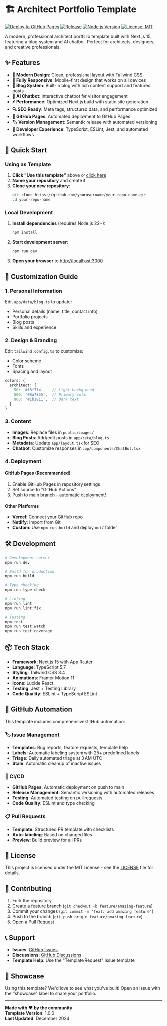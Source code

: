 # 🏗️ Architect Portfolio Template

[![Deploy to GitHub Pages](https://github.com/tbowman01/architect-resume/actions/workflows/github-pages.yml/badge.svg)](https://github.com/tbowman01/architect-resume/actions/workflows/github-pages.yml)
[![Release](https://github.com/tbowman01/architect-resume/actions/workflows/release.yml/badge.svg)](https://github.com/tbowman01/architect-resume/actions/workflows/release.yml)
[![Node.js Version](https://img.shields.io/badge/node-22.x-green.svg)](https://nodejs.org/)
[![License: MIT](https://img.shields.io/badge/License-MIT-yellow.svg)](https://opensource.org/licenses/MIT)

A modern, professional architect portfolio template built with Next.js 15, featuring a blog system and AI chatbot. Perfect for architects, designers, and creative professionals.

## ✨ Features

- **🎨 Modern Design**: Clean, professional layout with Tailwind CSS
- **📱 Fully Responsive**: Mobile-first design that works on all devices
- **📝 Blog System**: Built-in blog with rich content support and featured posts
- **🤖 AI Chatbot**: Interactive chatbot for visitor engagement
- **⚡ Performance**: Optimized Next.js build with static site generation
- **🔍 SEO Ready**: Meta tags, structured data, and performance optimized
- **🚀 GitHub Pages**: Automated deployment to GitHub Pages
- **🏷️ Version Management**: Semantic release with automated versioning
- **🔧 Developer Experience**: TypeScript, ESLint, Jest, and automated workflows

## 🚀 Quick Start

### Using as Template

1. **Click "Use this template"** above or [click here](https://github.com/tbowman01/architect-resume/generate)
2. **Name your repository** and create it
3. **Clone your new repository**:
   ```bash
   git clone https://github.com/yourusername/your-repo-name.git
   cd your-repo-name
   ```

### Local Development

1. **Install dependencies** (requires Node.js 22+):
   ```bash
   npm install
   ```

2. **Start development server**:
   ```bash
   npm run dev
   ```

3. **Open your browser** to [http://localhost:3000](http://localhost:3000)

## 📁 Customization Guide

### 1. Personal Information

Edit `app/data/blog.ts` to update:
- Personal details (name, title, contact info)
- Portfolio projects
- Blog posts
- Skills and experience

### 2. Design & Branding

Edit `tailwind.config.ts` to customize:
- Color scheme
- Fonts
- Spacing and layout

```typescript
colors: {
  architect: {
    50: '#f8f7f4',   // Light background
    500: '#8a7855',  // Primary color
    900: '#1b1811',  // Dark text
  }
}
```

### 3. Content

- **Images**: Replace files in `public/images/`
- **Blog Posts**: Add/edit posts in `app/data/blog.ts`
- **Metadata**: Update `app/layout.tsx` for SEO
- **Chatbot**: Customize responses in `app/components/ChatBot.tsx`

### 4. Deployment

#### GitHub Pages (Recommended)
1. Enable GitHub Pages in repository settings
2. Set source to "GitHub Actions"
3. Push to main branch - automatic deployment!

#### Other Platforms
- **Vercel**: Connect your GitHub repo
- **Netlify**: Import from Git
- **Custom**: Use `npm run build` and deploy `out/` folder

## 🛠️ Development

```bash
# Development server
npm run dev

# Build for production
npm run build

# Type checking
npm run type-check

# Linting
npm run lint
npm run lint:fix

# Testing
npm test
npm run test:watch
npm run test:coverage
```

## 📦 Tech Stack

- **Framework**: Next.js 15 with App Router
- **Language**: TypeScript 5.7
- **Styling**: Tailwind CSS 3.4
- **Animations**: Framer Motion 11
- **Icons**: Lucide React
- **Testing**: Jest + Testing Library
- **Code Quality**: ESLint + TypeScript ESLint

## 🤖 GitHub Automation

This template includes comprehensive GitHub automation:

### 🏷️ Issue Management
- **Templates**: Bug reports, feature requests, template help
- **Labels**: Automatic labeling system with 25+ predefined labels
- **Triage**: Daily automated triage at 3 AM UTC
- **Stale**: Automatic cleanup of inactive issues

### 🚀 CI/CD
- **GitHub Pages**: Automatic deployment on push to main
- **Release Management**: Semantic versioning with automated releases
- **Testing**: Automated testing on pull requests
- **Code Quality**: ESLint and type checking

### 📋 Pull Requests
- **Template**: Structured PR template with checklists
- **Auto-labeling**: Based on changed files
- **Preview**: Build preview for all PRs

## 📄 License

This project is licensed under the MIT License - see the [LICENSE](LICENSE) file for details.

## 🤝 Contributing

1. Fork the repository
2. Create a feature branch (`git checkout -b feature/amazing-feature`)
3. Commit your changes (`git commit -m 'feat: add amazing feature'`)
4. Push to the branch (`git push origin feature/amazing-feature`)
5. Open a Pull Request

## 📞 Support

- **Issues**: [GitHub Issues](https://github.com/tbowman01/architect-resume/issues)
- **Discussions**: [GitHub Discussions](https://github.com/tbowman01/architect-resume/discussions)
- **Template Help**: Use the "Template Request" issue template

## 🌟 Showcase

Using this template? We'd love to see what you've built! Open an issue with the "showcase" label to share your portfolio.

---

**Made with ❤️ by the community**  
**Template Version**: 1.0.0  
**Last Updated**: December 2024
